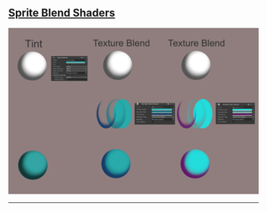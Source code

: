 

## [Sprite Blend Shaders](https://assetstore.unity.com/packages/slug/231432)
[![Nora](/assets/img/TextureBlend2.png)](https://assetstore.unity.com/packages/slug/231432)

__________________________________________________________________________________________






